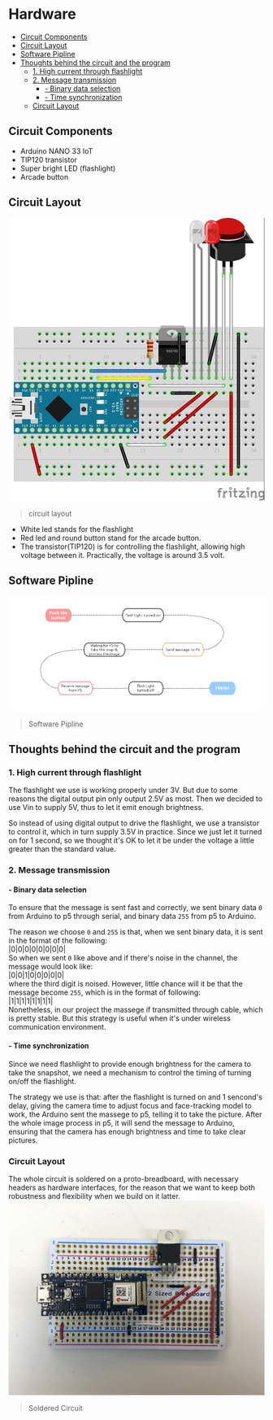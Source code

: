# Hardware

<!-- vim-markdown-toc GFM -->

* [Circuit Components](#circuit-components)
* [Circuit Layout](#circuit-layout)
* [Software Pipline](#software-pipline)
* [Thoughts behind the circuit and the program](#thoughts-behind-the-circuit-and-the-program)
	* [1. High current through flashlight](#1-high-current-through-flashlight)
	* [2. Message transmission](#2-message-transmission)
		* [- Binary data selection](#--binary-data-selection)
		* [- Time synchronization](#--time-synchronization)
	* [Circuit Layout](#circuit-layout-1)

<!-- vim-markdown-toc -->

## Circuit Components
- Arduino NANO 33 IoT
- TIP120 transistor
- Super bright LED (flashlight)
- Arcade button

## Circuit Layout
![circuit layout](./midterArd.jpg) 
>circuit layout

- White led stands for the flashlight
- Red led and round button stand for the arcade button.
- The transistor(TIP120) is for controlling the flashlight, allowing high voltage between it. Practically, the voltage is around 3.5 volt.

## Software Pipline
![software pipline](./circuit_pipline.jpg) 
>Software Pipline

## Thoughts behind the circuit and the program

### 1. High current through flashlight
The flashlight we use is working properly under 3V. But due to some reasons the digital output pin only output 2.5V as most. Then we decided to use Vin to supply 5V, thus to let it emit enough brightness.

So instead of using digital output to drive the flashlight, we use a transistor to control it, which in turn supply 3.5V in practice. Since we just let it turned on for 1 second, so we thought it's OK to let it be under the voltage a little greater than the standard value.

### 2. Message transmission

#### - Binary data selection
To ensure that the message is sent fast and correctly, we sent binary data `0` from Arduino to p5 through serial, and binary data `255` from p5 to Arduino. 

The reason we choose `0` and `255` is that, when we sent binary data, it is sent in the format of the following:<br>
|0|0|0|0|0|0|0|0|<br>
So when we sent `0` like above and if there's noise in the channel, the message would look like:<br>
|0|0|1|0|0|0|0|0|<br>
where the third digit is noised. However, little chance will it be that the message become `255`, which is in the format of following:<br>
|1|1|1|1|1|1|1|1|<br>
Nonetheless, in our project the massege if transmitted through cable, which is pretty stable. But this strategy is useful when it's under wireless communication environment.

#### - Time synchronization
Since we need flashlight to provide enough brightness for the camera to take the snapshot, we need a mechanism to control the timing of turning on/off the flashlight.

The strategy we use is that: after the flashlight is turned on and 1 sencond's delay, giving the camera time to adjust focus and face-tracking model to work, the Arduino sent the massege to p5, telling it to take the picture. After the whole image process in p5, it will send the message to Arduino, ensuring that the camera has enough brightness and time to take clear pictures.

### Circuit Layout
The whole circuit is soldered on a proto-breadboard, with necessary headers as hardware interfaces, for the reason that we want to keep both robustness and flexibility when we build on it latter.
![soldered circuit](./soldered_circuit.jpeg)
>Soldered Circuit
